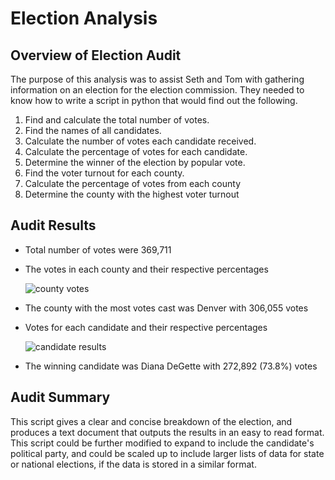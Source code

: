 # Election Analysis


## Overview of Election Audit
The purpose of this analysis was to assist Seth and Tom with gathering
information on an election for the election commission. They needed
to know how to write a script in python that would find out the following.

  1. Find and calculate the total number of votes.
  2. Find the names of all candidates.
  3. Calculate the number of votes each candidate received.
  4. Calculate the percentage of votes for each candidate.
  5. Determine the winner of the election by popular vote.
  6. Find the voter turnout for each county.
  7. Calculate the percentage of votes from each county
  8. Determine the county with the highest voter turnout


## Audit Results

* Total number of votes were 369,711
* The votes in each county and their respective percentages
  
  
  
  ![county votes](https://github.com/HexHaunter/Election_Analysis/blob/main/Resources/county%20votes.png?raw=true")
* The county with the most votes cast was Denver with 306,055 votes
* Votes for each candidate and their respective percentages
   
   
   ![candidate results](https://github.com/HexHaunter/Election_Analysis/blob/main/Resources/candidate%20results.png?raw=true)
* The winning candidate was Diana DeGette with 272,892 (73.8%) votes


## Audit Summary
This script gives a clear and concise breakdown of the election, and
produces a text document that outputs the results in an easy to read format.
This script could be further modified to expand to include the candidate's
political party, and could be scaled up to include larger lists of data
for state or national elections, if the data is stored in a similar format.



